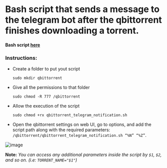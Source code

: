 # Bash script that sends a message to the telegram bot after the qbittorrent finishes downloading a torrent.

#### Bash script [here](https://github.com/rteixeirax/qbittorrent_telegram_notification/blob/master/src/qbittorrent_telegram_notification.sh)

### Instructions:

* Create a folder to put yout script
    
    `sudo mkdir qbittorrent`

 * Give all the permissions to that folder
   
   `sudo chmod -R 777 /qbittorrent`

* Allow the execution of the script

   `sudo chmod +rx qbittorrent_telegram_notification.sh`

* Open the qbittorrent settings on web UI, go to options, and add the script path along with the required parameters: `/qbittorrent/qbittorrent_telegram_notification.sh “%N” “%Z”`.

![image](https://github.com/rteixeirax/qbittorrent_telegram_notification/blob/master/assets/webUi.png)


**Note:** *You can access any additional parameters inside the script by `$1`, `$2`, and so on. (i.e: `TORRENT_NAME="$1"`)*
